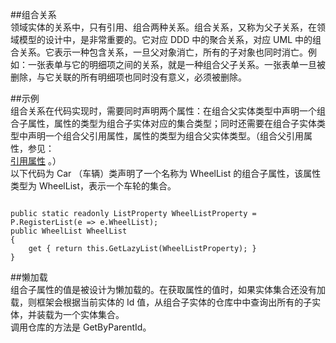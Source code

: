 ﻿
##组合关系  
领域实体的关系中，只有引用、组合两种关系。组合关系，又称为父子关系，在领域模型的设计中，是非常重要的。它对应 DDD 中的聚合关系，对应 UML 中的组合关系。它表示一种包含关系，一旦父对象消亡，所有的子对象也同时消亡。例如：一张表单与它的明细项之间的关系，就是一种组合父子关系。一张表单一旦被删除，与它关联的所有明细项也同时没有意义，必须被删除。  

##示例  
组合关系在代码实现时，需要同时声明两个属性：在组合父实体类型中声明一个组合子属性，属性的类型为组合子实体对应的集合类型；同时还需要在组合子实体类型中声明一个组合父引用属性，属性的类型为组合父实体类型。（组合父引用属性，参见：  
[引用属性](\articles\Content\领域实体框架\领域实体\实体属性\引用属性.html)
。）  
以下代码为 Car （车辆）类声明了一个名称为 WheelList 的组合子属性，该属性类型为 WheelList，表示一个车轮的集合。  
<pre><code class="cs">  
public static readonly ListProperty<WheelList> WheelListProperty = P<Car>.RegisterList(e => e.WheelList);
public WheelList WheelList
{
    get { return this.GetLazyList(WheelListProperty); }
}  
</code></pre>  

##懒加载  
组合子属性的值是被设计为懒加载的。在获取属性的值时，如果实体集合还没有加载，则框架会根据当前实体的 Id 值，从组合子实体的仓库中中查询出所有的子实体，并装载为一个实体集合。  
调用仓库的方法是 GetByParentId。  
